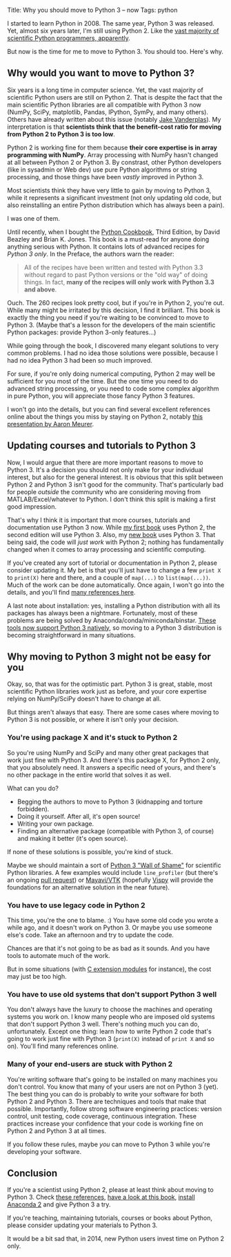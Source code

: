 Title: Why you should move to Python 3 – now
Tags: python

I started to learn Python in 2008. The same year, Python 3 was released. Yet, almost six years later, I'm still using Python 2. Like the [vast majority of scientific Python programmers, apparently](http://ipython.org/usersurvey2013.html).

But now is the time for me to move to Python 3. You should too. Here's why.

<!-- PELICAN_END_SUMMARY -->

## Why would you want to move to Python 3?

Six years is a long time in computer science. Yet, the vast majority of scientific Python users are still on Python 2. That is despite the fact that the main scientific Python libraries are all compatible with Python 3 now (NumPy, SciPy, matplotlib, Pandas, IPython, SymPy, and many others). Others have already written about this issue (notably [Jake Vanderplas](http://jakevdp.github.io/blog/2013/01/03/will-scientists-ever-move-to-python-3/)). My interpretation is that **scientists think that the benefit-cost ratio for moving from Python 2 to Python 3 is too low**.

Python 2 is working fine for them because **their core expertise is in array programming with NumPy**. Array processing with NumPy hasn't changed at all between Python 2 or Python 3. By constrast, other Python developers (like in sysadmin or Web dev) use pure Python algorithms or string processing, and those things have been *vastly* improved in Python 3.

Most scientists think they have very little to gain by moving to Python 3, while it represents a significant investment (not only updating old code, but also reinstalling an entire Python distribution which has always been a pain).

I was one of them.

Until recently, when I bought the [Python Cookbook](http://shop.oreilly.com/product/0636920027072.do), Third Edition, by David Beazley and Brian K. Jones. This book is a must-read for anyone doing anything serious with Python. It contains lots of advanced recipes for *Python 3 only*. In the Preface, the authors warn the reader:

> All of the recipes have been written and tested with Python 3.3 without regard to past Python versions or the "old way" of doing things. In fact, **many of the recipes will only work with Python 3.3 and above**.

Ouch. The 260 recipes look pretty cool, but if you're in Python 2, you're out. While many might be irritated by this decision, I find it brilliant. This book is exactly the thing you need if you're waiting to be convinced to move to Python 3. (Maybe that's a lesson for the developers of the main scientific Python packages: provide Python 3-only features...)

While going through the book, I discovered many elegant solutions to very common problems. I had no idea those solutions were possible, because I had no idea Python 3 had been so much improved.

For sure, if you're only doing numerical computing, Python 2 may well be sufficient for you most of the time. But the one time you need to do advanced string processing, or you need to code some complex algorithm in pure Python, you will appreciate those fancy Python 3 features.

I won't go into the details, but you can find several excellent references online about the things you miss by staying on Python 2, notably [this presentation by Aaron Meurer](http://asmeurer.github.io/python3-presentation/slides.html).


## Updating courses and tutorials to Python 3

Now, I would argue that there are more important reasons to move to Python 3. It's a decision you should not only make for your individual interest, but also for the general interest. It is obvious that this split between Python 2 and Python 3 isn't good for the community. That's particularly bad for people *outside* the community who are considering moving from MATLAB/Excel/whatever to Python. I don't think this split is making a first good impression.

That's why I think it is important that more courses, tutorials and documentation use Python 3 now. While [my first book](https://ipython-books.github.io/minibook/) uses Python 2, the second edition will use Python 3. Also, my [new book](https://ipython-books.github.io/cookbook/) uses Python 3. That being said, the code will *just work* with Python 2; nothing has fundamentally changed when it comes to array processing and scientific computing.

If you've created any sort of tutorial or documentation in Python 2, please consider updating it. My bet is that you'll just have to change a few `print X` to `print(X)` here and there, and a couple of `map(...)` to `list(map(...))`. Much of the work can be done automatically. Once again, I won't go into the details, and you'll find [many references here](https://github.com/ipython-books/cookbook-code/blob/master/references/chapter02_best_practices.md#python-2python-3).

A last note about installation: yes, installing a Python distribution with all its packages has always been a nightmare. Fortunately, most of these problems are being solved by Anaconda/conda/miniconda/binstar. [These tools now support Python 3 natively](http://continuum.io/blog/anaconda-2-released), so moving to a Python 3 distribution is becoming straightforward in many situations.


## Why moving to Python 3 might not be easy for you

Okay, so, that was for the optimistic part. Python 3 is great, stable, most scientific Python libraries work just as before, and your core expertise relying on NumPy/SciPy doesn't have to change at all.

But things aren't always that easy. There are some cases where moving to Python 3 is not possible, or where it isn't only your decision.


### You're using package X and it's stuck to Python 2

So you're using NumPy and SciPy and many other great packages that work just fine with Python 3. And there's this package X, for Python 2 only, that you absolutely need. It answers a specific need of yours, and there's no other package in the entire world that solves it as well.

What can you do?

* Begging the authors to move to Python 3 (kidnapping and torture forbidden).
* Doing it yourself. After all, it's open source!
* Writing your own package.
* Finding an alternative package (compatible with Python 3, of course) and making it better (it's open source).

If none of these solutions is possible, you're kind of stuck.

Maybe we should maintain a sort of [Python 3 "Wall of Shame"](https://python3wos.appspot.com/) for scientific Python libraries. A few examples would include `line_profiler` (but there's an ongoing [pull request](https://bitbucket.org/robertkern/line_profiler/pull-request/2/python-25-33-compatibility-using-a-single/)) or [Mayavi/VTK](https://github.com/enthought/mayavi/issues/84) (hopefully [Vispy](http://vispy.org) will provide the foundations for an alternative solution in the near future).


### You have to use legacy code in Python 2

This time, you're the one to blame. :) You have some old code you wrote a while ago, and it doesn't work on Python 3. Or maybe you use someone else's code. Take an afternoon and try to update the code.

Chances are that it's not going to be as bad as it sounds. And you have tools to automate much of the work.

But in some situations (with [C extension modules](http://python3porting.com/cextensions.html) for instance), the cost may just be too high.


### You have to use old systems that don't support Python 3 well

You don't always have the luxury to choose the machines and operating systems you work on. I know many people who are imposed old systems that don't support Python 3 well. There's nothing much you can do, unfortunately. Except one thing: learn how to write Python 2 code that's going to work just fine with Python 3 (`print(X)` instead of `print X` and so on). You'll find many references online.


### Many of your end-users are stuck with Python 2

You're writing software that's going to be installed on many machines you don't control. You know that many of your users are not on Python 3 (yet). The best thing you can do is probably to write your software for both Python 2 and Python 3. There are techniques and tools that make that possible. Importantly, follow strong software engineering practices: version control, unit testing, code coverage, continuous integration. These practices increase your confidence that your code is working fine on Python 2 and Python 3 at all times.

If you follow these rules, maybe *you* can move to Python 3 while you're developing your software.


## Conclusion

If you're a scientist using Python 2, please at least think about moving to Python 3. Check [these references](https://github.com/ipython-books/cookbook-code/blob/master/references/chapter02_best_practices.md#python-2python-3), [have a look at this book](http://shop.oreilly.com/product/0636920027072.do), [install Anaconda 2](http://continuum.io/blog/anaconda-2-released) and give Python 3 a try.

If you're teaching, maintaining tutorials, courses or books about Python, please consider updating your materials to Python 3.

It would be a bit sad that, in 2014, new Python users invest time on Python 2 only.

